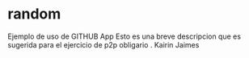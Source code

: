 # random
Ejemplo de uso de GITHUB App
Esto es una breve descripcion que es sugerida para el ejercicio de p2p obligario . Kairin Jaimes
